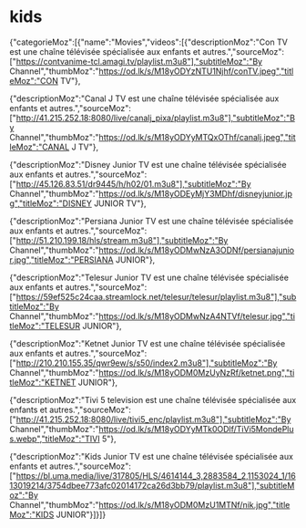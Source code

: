 # kids
{"categorieMoz":[{"name":"Movies","videos":[{"descriptionMoz":"Con TV est une chaîne télévisée spécialisée aux enfants et autres.","sourceMoz":["https://contvanime-tcl.amagi.tv/playlist.m3u8"],"subtitleMoz":"By Channel","thumbMoz":"https://od.lk/s/M18yODYzNTU1Njhf/conTV.jpeg","titleMoz":"CON TV"},

{"descriptionMoz":"Canal J TV est une chaîne télévisée spécialisée aux enfants et autres.","sourceMoz":["http://41.215.252.18:8080/live/canalj_pixa/playlist.m3u8"],"subtitleMoz":"By Channel","thumbMoz":"https://od.lk/s/M18yODYyMTQxOThf/canalj.jpeg","titleMoz":"CANAL J TV"},

{"descriptionMoz":"Disney Junior TV est une chaîne télévisée spécialisée aux enfants et autres.","sourceMoz":["http://45.126.83.51/dr9445/h/h02/01.m3u8"],"subtitleMoz":"By Channel","thumbMoz":"https://od.lk/s/M18yODEyMjY3MDhf/disneyjunior.jpg","titleMoz":"DISNEY JUNIOR TV"},

{"descriptionMoz":"Persiana Junior TV est une chaîne télévisée spécialisée aux enfants et autres.","sourceMoz":["http://51.210.199.18/hls/stream.m3u8"],"subtitleMoz":"By Channel","thumbMoz":"https://od.lk/s/M18yODMwNzA3ODNf/persianajunior.jpg","titleMoz":"PERSIANA JUNIOR"},

{"descriptionMoz":"Telesur Junior TV est une chaîne télévisée spécialisée aux enfants et autres.","sourceMoz":["https://59ef525c24caa.streamlock.net/telesur/telesur/playlist.m3u8"],"subtitleMoz":"By Channel","thumbMoz":"https://od.lk/s/M18yODMwNzA4NTVf/telesur.jpg","titleMoz":"TELESUR JUNIOR"},

{"descriptionMoz":"Ketnet Junior TV est une chaîne télévisée spécialisée aux enfants et autres.","sourceMoz":["http://210.210.155.35/qwr9ew/s/s50/index2.m3u8"],"subtitleMoz":"By Channel","thumbMoz":"https://od.lk/s/M18yODM0MzUyNzRf/ketnet.png","titleMoz":"KETNET JUNIOR"},

{"descriptionMoz":"Tivi 5 television est une chaîne télévisée spécialisée aux enfants et autres.","sourceMoz":["http://41.215.252.18:8080/live/tivi5_enc/playlist.m3u8"],"subtitleMoz":"By Channel","thumbMoz":"https://od.lk/s/M18yODYyMTk0ODlf/TiVi5MondePlus.webp","titleMoz":"TIVI 5"},

{"descriptionMoz":"Kids Junior TV est une chaîne télévisée spécialisée aux enfants et autres.","sourceMoz":["https://bl.uma.media/live/317805/HLS/4614144_3,2883584_2,1153024_1/1613019214/3754dbee773afc02014172ca26d3bb79/playlist.m3u8"],"subtitleMoz":"By Channel","thumbMoz":"https://od.lk/s/M18yODM0MzU1MTNf/nik.jpg","titleMoz":"KIDS JUNIOR"}]}]}
